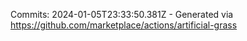 Commits: 2024-01-05T23:33:50.381Z - Generated via https://github.com/marketplace/actions/artificial-grass
<br>
